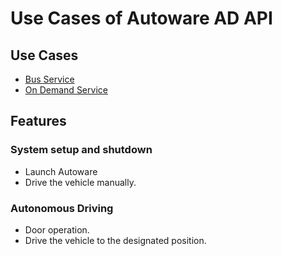 # Use Cases of Autoware AD API

## Use Cases

- [Bus Service](bus-service.md)
- [On Demand Service](on-demand-service.md)

## Features

### System setup and shutdown

- Launch Autoware
- Drive the vehicle manually.

### Autonomous Driving

- Door operation.
- Drive the vehicle to the designated position.
